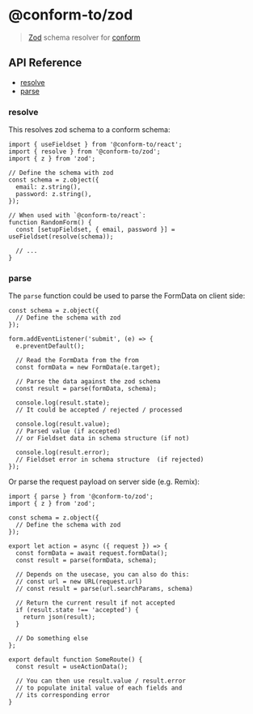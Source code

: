 # @conform-to/zod

> [Zod](https://github.com/colinhacks/zod) schema resolver for [conform](https://github.com/edmundhung/conform)

## API Reference

- [resolve](#resolve)
- [parse](#parse)

### resolve

This resolves zod schema to a conform schema:

```tsx
import { useFieldset } from '@conform-to/react';
import { resolve } from '@conform-to/zod';
import { z } from 'zod';

// Define the schema with zod
const schema = z.object({
  email: z.string(),
  password: z.string(),
});

// When used with `@conform-to/react`:
function RandomForm() {
  const [setupFieldset, { email, password }] = useFieldset(resolve(schema));

  // ...
}
```

### parse

The `parse` function could be used to parse the FormData on client side:

```tsx
const schema = z.object({
  // Define the schema with zod
});

form.addEventListener('submit', (e) => {
  e.preventDefault();

  // Read the FormData from the from
  const formData = new FormData(e.target);

  // Parse the data against the zod schema
  const result = parse(formData, schema);

  console.log(result.state);
  // It could be accepted / rejected / processed

  console.log(result.value);
  // Parsed value (if accepted)
  // or Fieldset data in schema structure (if not)

  console.log(result.error);
  // Fieldset error in schema structure  (if rejected)
});
```

Or parse the request payload on server side (e.g. Remix):

```tsx
import { parse } from '@conform-to/zod';
import { z } from 'zod';

const schema = z.object({
  // Define the schema with zod
});

export let action = async ({ request }) => {
  const formData = await request.formData();
  const result = parse(formData, schema);

  // Depends on the usecase, you can also do this:
  // const url = new URL(request.url)
  // const result = parse(url.searchParams, schema)

  // Return the current result if not accepted
  if (result.state !== 'accepted') {
    return json(result);
  }

  // Do something else
};

export default function SomeRoute() {
  const result = useActionData();

  // You can then use result.value / result.error
  // to populate inital value of each fields and
  // its corresponding error
}
```
